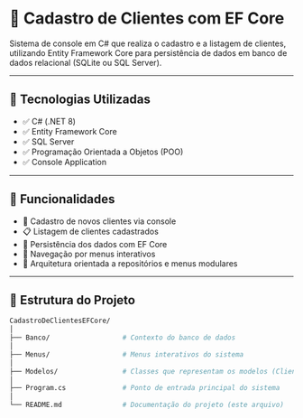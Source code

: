 # 📇 Cadastro de Clientes com EF Core

Sistema de console em C# que realiza o cadastro e a listagem de clientes, utilizando Entity Framework Core para persistência de dados em banco de dados relacional (SQLite ou SQL Server).

---

## 🚀 Tecnologias Utilizadas

- ✅ C# (.NET 8)
- ✅ Entity Framework Core
- ✅ SQL Server
- ✅ Programação Orientada a Objetos (POO)
- ✅ Console Application

---

## 🧠 Funcionalidades

- 👤 Cadastro de novos clientes via console
- 📋 Listagem de clientes cadastrados
- 💾 Persistência dos dados com EF Core
- 🧭 Navegação por menus interativos
- 🔄 Arquitetura orientada a repositórios e menus modulares

---

## 📂 Estrutura do Projeto

```bash
CadastroDeClientesEFCore/
│
├── Banco/                  # Contexto do banco de dados
│
├── Menus/                  # Menus interativos do sistema
│
├── Modelos/                # Classes que representam os modelos (Cliente, etc.)
│
├── Program.cs              # Ponto de entrada principal do sistema
│
└── README.md               # Documentação do projeto (este arquivo)
